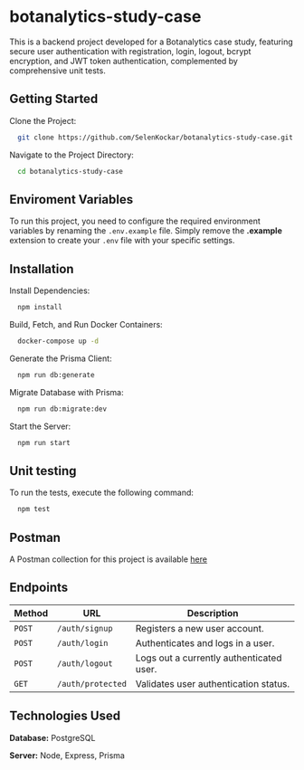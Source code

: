 
# botanalytics-study-case

This is a backend project developed for a Botanalytics case study, featuring secure user authentication with registration, login, logout, bcrypt encryption, and JWT token authentication, complemented by comprehensive unit tests.

## Getting Started

Clone the Project:

```bash
  git clone https://github.com/SelenKockar/botanalytics-study-case.git
```

Navigate to the Project Directory:

```bash
  cd botanalytics-study-case
```

## Enviroment Variables

To run this project, you need to configure the required environment variables by renaming the `.env.example` file. Simply remove the **.example** extension to create your `.env` file with your specific settings.

## Installation

Install Dependencies:

```bash
  npm install
```

Build, Fetch, and Run Docker Containers:

```bash
  docker-compose up -d
```

Generate the Prisma Client:

```bash
  npm run db:generate
```

Migrate Database with Prisma:

```bash
  npm run db:migrate:dev
```

Start the Server:

```bash
  npm run start
```

  
## Unit testing

To run the tests, execute the following command:

```bash
  npm test
```

  
## Postman
A Postman collection for this project is available [here](https://warped-trinity-749453.postman.co/workspace/New-Team-Workspace~e291c0e0-e070-436b-919d-6905245a8dbb/collection/32027462-f956947a-90da-4192-b6ea-60116d5e621f?action=share&creator=32027462)

## Endpoints

| Method   | URL                                      | Description                              |
| -------- | ---------------------------------------- | ---------------------------------------- |
| `POST`   | `/auth/signup`                           | Registers a new user account.            |
| `POST`   | `/auth/login`                            | Authenticates and logs in a user.        |
| `POST`   | `/auth/logout`                           | Logs out a currently authenticated user. |
| `GET`    | `/auth/protected`                        | Validates user authentication status.    |

  
## Technologies Used

**Database:** PostgreSQL

**Server:** Node, Express, Prisma

  

